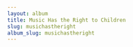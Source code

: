 ```yaml
---
layout: album
title: Music Has the Right to Children
slug: musichastheright
album_slug: musichastheright
---
```

